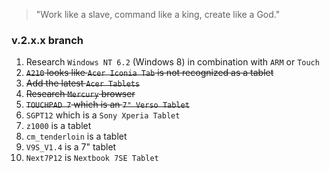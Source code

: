> "Work like a slave, command like a king, create like a God."

### v.2.x.x branch

1. Research `Windows NT 6.2` (Windows 8) in combination with `ARM` or `Touch`
1. <s>`A210` looks like `Acer Iconia Tab` is not recognized as a tablet</s>
1. <s>Add the latest `Acer Tablets`</s>
1. <s>Research `Mercury` browser</s>
1. <s>`TOUCHPAD 7` which is an `7" Verso Tablet`</s>
1. `SGPT12` which is a `Sony Xperia Tablet`
1. `z1000` is a tablet
1. `cm_tenderloin` is a tablet
1. `V9S_V1.4` is a 7" tablet
1. `Next7P12` is `Nextbook 7SE Tablet`